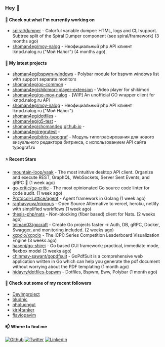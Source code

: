 ### Hey 👋

#### 👷 Check out what I'm currently working on

- [spiral/dumper](https://github.com/spiral/dumper) - Colorful variable dumper: HTML, logs and CLI support. Subtree split of the Spiral Dumper component (see spiral/framework) (3 months ago)
- [shoman4eg/moy-nalog](https://github.com/shoman4eg/moy-nalog) - Неофициальный php API клиент lknpd.nalog.ru (&#34;Мой Налог&#34;)  (4 months ago)

#### 🌱 My latest projects

- [shoman4eg/bspwm-windows](https://github.com/shoman4eg/bspwm-windows) - Polybar module for bspwm windows list with support separate monitors
- [shoman4eg/go-common](https://github.com/shoman4eg/go-common) - 
- [shoman4eg/shikimori-player-extension](https://github.com/shoman4eg/shikimori-player-extension) - Video player for shikimori
- [shoman4eg/go-moy-nalog](https://github.com/shoman4eg/go-moy-nalog) - [WIP] An unofficial GO wrapper client for lknpd.nalog.ru API 
- [shoman4eg/moy-nalog](https://github.com/shoman4eg/moy-nalog) - Неофициальный php API клиент lknpd.nalog.ru (&#34;Мой Налог&#34;) 
- [shoman4eg/dotfiles](https://github.com/shoman4eg/dotfiles) - 
- [shoman4eg/g5-test](https://github.com/shoman4eg/g5-test) - 
- [shoman4eg/shoman4eg.github.io](https://github.com/shoman4eg/shoman4eg.github.io) - 
- [shoman4eg/regrutest](https://github.com/shoman4eg/regrutest) - 
- [shoman4eg/bitrix-typograf](https://github.com/shoman4eg/bitrix-typograf) - Модуль типографирования для нового визуального редактора битрикса, с использованием API сайта typograf.ru

#### ⭐ Recent Stars

- [mountain-loop/yaak](https://github.com/mountain-loop/yaak) - The most intuitive desktop API client. Organize and execute REST, GraphQL, WebSockets, Server Sent Events, and gRPC 🦬 (1 week ago)
- [go-critic/go-critic](https://github.com/go-critic/go-critic) - The most opinionated Go source code linter for code audit. (1 week ago)
- [Protocol-Lattice/agent](https://github.com/Protocol-Lattice/agent) - Agent framework in Golang (1 week ago)
- [raghavyuva/nixopus](https://github.com/raghavyuva/nixopus) - Open Source Alternative to vercel, heroku, netlify with simplified workflows (1 week ago)
- [thesis-php/nats](https://github.com/thesis-php/nats) - Non-blocking (fiber based) client for Nats. (2 weeks ago)
- [telman03/gocraft](https://github.com/telman03/gocraft) - Create Go projects faster → Auth, DB, gRPC, Docker, Swagger, and monitoring included. (2 weeks ago)
- [xcpcio/xcpcio](https://github.com/xcpcio/xcpcio) - The ICPC Series Competition Leaderboard Visualization Engine (3 weeks ago)
- [hasenj/go-shirei](https://github.com/hasenj/go-shirei) - Go based GUI framework: practical, immediate mode, flexbox model (3 weeks ago)
- [chinmay-sawant/gopdfsuit](https://github.com/chinmay-sawant/gopdfsuit) - GoPdfSuit is a comprehensive web application written in Go which can help you generate the pdf document without worrying about the PDF templating (1 month ago)
- [hidayry/dotfiles-bspwm](https://github.com/hidayry/dotfiles-bspwm) - Dotfiles, Bspwm, Eww, Polybar (1 month ago)

#### 👯 Check out some of my recent followers

- [DevImproject](https://github.com/DevImproject)
- [bludnic](https://github.com/bludnic)
- [nholuongut](https://github.com/nholuongut)
- [kiri4tanker](https://github.com/kiri4tanker)
- [flaviopavim](https://github.com/flaviopavim)


#### 📫 Where to find me
<p>
<a href="https://github.com/shoman4eg" target="_blank"><img alt="Github" src="https://img.shields.io/badge/GitHub-%2312100E.svg?&style=for-the-badge&logo=Github&logoColor=white" /></a>
<a href="https://twitter.com/shoman4eg" target="_blank"><img alt="Twitter" src="https://img.shields.io/badge/twitter-%231DA1F2.svg?&style=for-the-badge&logo=twitter&logoColor=white" /></a>
<a href="https://www.linkedin.com/in/artemdubinin/" target="_blank"><img alt="LinkedIn" src="https://img.shields.io/badge/linkedin-%230077B5.svg?&style=for-the-badge&logo=linkedin&logoColor=white" /></a>
</p>
